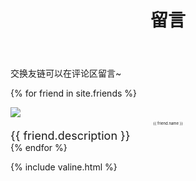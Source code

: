 ﻿---
layout: page
title: 留言
---
交换友链可以在评论区留言~

{% for friend in site.friends %}
<div class="card">
    <div class="card-portrait">
        <a href="{{ friend.src }}"><img src="{{ friend.portrait }}"></a>
    </div>
    <div class="card-information">
        <p style="text-align:center; font-size:6px;">{{ friend.name }}</p>
        <font size="4.5px">{{ friend.description }}</font>
    </div>
</div>
{% endfor %}

{% include valine.html %}

